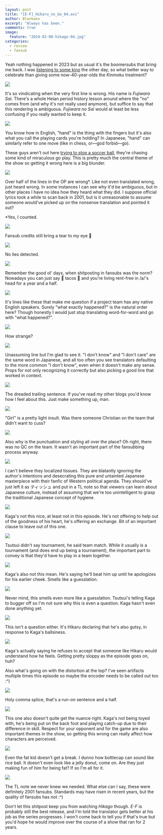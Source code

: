 ```yaml
---
layout: post
title: "[E-F]_Hikaru_no_Go_04.avi"
author: Blankaex
excerpt: "Always has been."
comments: true
image:
  feature: "2024-02-08-hikago-04.jpg"
categories:
  - review
  - fansub
---
```


Yeah nothing happened in 2023 but as usual it's the boomersubs that bring me back. I was [listening to some kino](https://vgmdb.net/album/62087) the other day, so what better way to celebrate than giving some now-40-year-olds the *Kinmoku* treatment?

![](https://i.imgur.com/RsEE9yS.png)

It's so vindicating when the very first line is wrong. His name is *Fujiwara Sai*. There's a whole Heian period history lesson around where the "no" comes from (and why it's not really used anymore), but suffice to say that this rendering is ambiguous. *Fujiwara no Sai* would at least be less confusing if you really wanted to keep it.

![](https://i.imgur.com/CXnLpmk.png)

You know how in English, "hand" is the thing with the fingers but it's also what you call the playing cards you're holding? In Japanese, "hand" can similarly refer to one move (like in chess, or—god forbid—go). 

These guys aren't out here [trying to stop a soccer ball](https://youtu.be/viFCo35KCyQ), they're chasing some kind of miraculous go play. This is pretty much the central theme of the show so getting it wrong here is a big blunder.

![](https://i.imgur.com/jTU8WG4.png)

Over half of the lines in the OP are wrong\*. Like not even translated wrong, just heard wrong. In some instances I can see why it'd be ambiguous, but in other places I have no idea how they heard what they did. I suppose official lyrics took a while to scan back in 2001, but is it unreasonable to assume someone would've picked up on the nonsense translation and pointed it out?

\*Yes, I counted.

![](https://i.imgur.com/aqQu824.png)

Fansub credits still bring a tear to my eye 🥲

![](https://i.imgur.com/28R9Dfg.png)

No lies detected.

![](https://i.imgur.com/k2n6ysW.png)

Remember the good ol' days, when shitposting in fansubs was the norm? Nowadays you can just say 🌮 tacos 🌮 and you're living rent-free in /a/'s head for a year and a half.

![](https://i.imgur.com/8EmLMeC.png)

It's lines like these that make me question if a project team has any native English speakers. Surely "what exactly happened?" is the natural order here? Though honestly I would just stop translating word-for-word and go with "what happened?".

![](https://i.imgur.com/oLZN8LI.png)

How strange?

![](https://i.imgur.com/HDeqRx3.png)

Unassuming line but I'm glad to see it. "I don't know" and "I don't care" are the same word in Japanese, and all too often you see translators defaulting to the more common "I don't know", even when it doesn't make any sense. Props for not only recognizing it correctly but also picking a good line that worked in context.

![](https://i.imgur.com/9G9Gn04.png)

The dreaded trailing sentence. If you've read my other blogs you'd know how I feel about this. Just make something up, man.

![](https://i.imgur.com/uY8nW7d.png)

"Girl" is a pretty light insult. Was there someone Christian on the team that didn't want to cuss?

![](https://i.imgur.com/G6t55ld.png)

Also why is the punctuation and styling all over the place? Oh right, there was no QC on the team. It wasn't an important part of the fansubbing process anyway.

![](https://i.imgur.com/fGunUiM.png)

I can't believe they localized tissues. They are blatantly ignoring the author's intentions and desecrating this pure and untainted Japanese masterpiece with their fanfic of Western political agenda. They should've just left it as ティッシュ and put in a TL note so that viewers can learn about Japanese culture, instead of assuming that we're too unintelligent to grasp the traditional Japanese concept of hygiene.

![](https://i.imgur.com/IW4fX8a.png)

Kaga's not this nice, at least not in this episode. He's not offering to help out of the goodness of his heart, he's offering an exchange. Bit of an important clause to leave out of this one.

![](https://i.imgur.com/krtOYgj.png)

Tsutsui didn't say tournament, he said team match. While it usually is a tournament (and does end up being a tournament), the important part to convey is that they'd have to play in a team together.

![](https://i.imgur.com/Zzt3Mw7.png)

Kaga's also not this mean. He's saying he'll beat him up until he apologizes for his earlier cheek. Smells like a guesslation.

![](https://i.imgur.com/r6n5z9n.png)

Never mind, this smells even more like a guesslation. Tsutsui's telling Kaga to bugger off so I'm not sure why this is even a question. Kaga hasn't even done anything yet.

![](https://i.imgur.com/Px38Wtb.png)

This isn't a question either. It's Hikaru declaring that he's also gutsy, in response to Kaga's ballsiness.

![](https://i.imgur.com/pgI3wmI.png)

Kaga's actually saying he refuses to accept that someone like Hikaru would understand how he feels. Getting pretty sloppy as the episode goes on, huh?

Also what's going on with the distortion at the top? I've seen artifacts multiple times this episode so maybe the encoder needs to be called out too :^)

![](https://i.imgur.com/q2XwDva.png)

Holy comma splice, that's a run-on sentence and a half.

![](https://i.imgur.com/6LbnYvy.png)

This one also doesn't quite get the nuance right. Kaga's not being toyed with, he's being put on the back foot and playing catch-up due to their difference in skill. Respect for your opponent and for the game are also important themes in the show, so getting this wrong can really affect how characters are perceived.

![](https://i.imgur.com/uB3iMwh.png)

Even the fat kid doesn't get a break. I dunno how bottlecap can sound like rice ball. It doesn't even look like a jelly donut, come on. Are they just making fun of him for being fat? If so I'm all for it.

![](https://i.imgur.com/AjmO8LE.png)

The TL note we never knew we needed. What else can I say, these were definitely 2001 fansubs. Standards may have risen in recent years, but the quality of fansubs has not :^)

Don't let this shitpost keep you from watching *Hikago* though. *E-F* is probably still the best release, and I'm told the translator gets better at his job as the series progresses. I won't come back to tell you if that's true but you'd hope he would improve over the course of a show that ran for 2 years.
